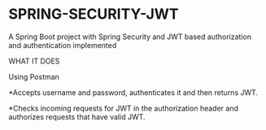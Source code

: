 # SPRING-SECURITY-JWT

A Spring Boot project with Spring Security and JWT based authorization and authentication implemented 

WHAT IT DOES 

  Using Postman
  
  *Accepts username and password, authenticates it and then returns JWT.
 
 *Checks incoming requests for JWT in the authorization header and authorizes requests that have valid JWT.
